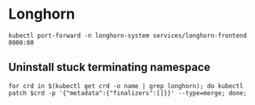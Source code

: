 # Longhorn
`kubectl port-forward -n longhorn-system services/longhorn-frontend 8000:80`

## Uninstall stuck terminating namespace
`for crd in $(kubectl get crd -o name | grep longhorn); do kubectl patch $crd -p '{"metadata":{"finalizers":[]}}' --type=merge; done;`